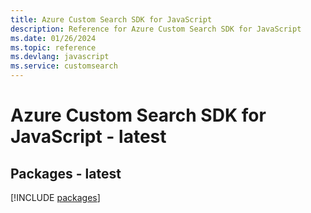 ```yaml
---
title: Azure Custom Search SDK for JavaScript
description: Reference for Azure Custom Search SDK for JavaScript
ms.date: 01/26/2024
ms.topic: reference
ms.devlang: javascript
ms.service: customsearch
---
```

# Azure Custom Search SDK for JavaScript - latest
## Packages - latest
[!INCLUDE [packages](custom-search-index.md)]
